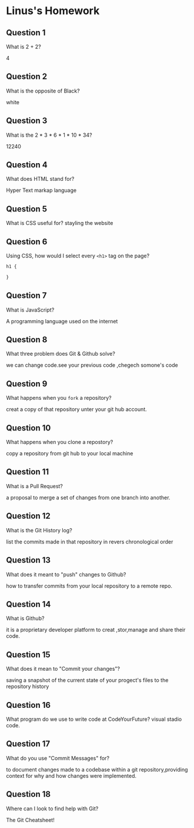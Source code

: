 # Linus's Homework

## Question 1

What is 2 + 2?

4

## Question 2

What is the opposite of Black?

white

## Question 3

What is the  2 * 3 * 6 * 1 * 10 * 34?

12240

## Question 4 

What does HTML stand for?

Hyper Text markap language

## Question 5

What is CSS useful for?
stayling the website

## Question 6

Using CSS, how would I select every `<h1>` tag on the page?

```css
h1 {

}
```

## Question 7

What is JavaScript?

A programming language used on the internet

## Question 8

What three problem does Git & Github solve?

we can change code.see your previous code ,chegech somone's code 

## Question 9

What happens when you `fork` a repository?

creat a copy of that repository unter your git hub account.

## Question 10 

What happens when you clone a repostory?

copy a repository from git hub to your local machine

## Question 11

What is a Pull Request?

a proposal to merge a set of changes from one branch into another.

## Question 12

What is the Git History log?

list the commits made in that repository in revers chronological order

## Question 13

What does it meant to "push" changes to Github?

how to transfer commits from your local repository to a remote repo.

## Question 14

What is Github?

it is a proprietary developer platform to creat ,stor,manage and share their code.

## Question 15

What does it mean to "Commit your changes"?

saving a snapshot of the current state of your progect's files to the repository history
## Question 16

What program do we use to write code at CodeYourFuture?
visual stadio code.

## Question 17

What do you use "Commit Messages" for?

to  document changes made to a codebase within a git repository,providing context for why and how changes were implemented.

## Question 18

Where can I look to find help with Git?

The Git Cheatsheet!
